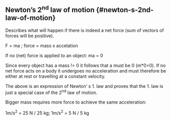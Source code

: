 ## Newton’s 2<sup>nd</sup> law of motion {#newton-s-2nd-law-of-motion}

Describes what will happen if there is indeed a net force (sum of vectors of forces will be positive).

F = ma ; force = mass x accelation

If no (net) force is applied to an object: ma = 0

Since every object has a mass != 0 it follows that a must be 0 (m*0=0). If no net force acts on a body it undergoes no acceleration and must therefore be either at rest or travelling at a constant velocity.

The above is an expression of Newton’ s 1\. law and proves that the 1\. law is just a special case of the 2<sup>nd</sup> law of motion.

Bigger mass requires more force to achieve the same acceleration:

1m/s<sup>2</sup> = 25 N / 25 kg; 1m/s<sup>2</sup> = 5 N / 5 kg